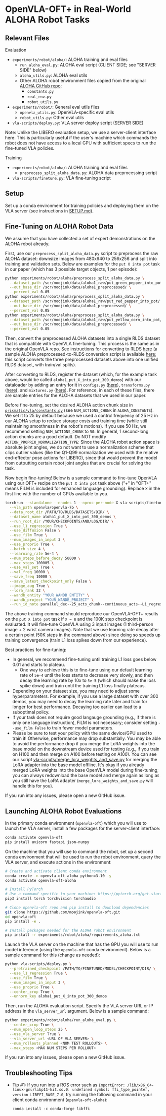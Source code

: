 # OpenVLA-OFT+ in Real-World ALOHA Robot Tasks

## Relevant Files

Evaluation
* `experiments/robot/aloha/`: ALOHA training and eval files
  * `run_aloha_eval.py`: ALOHA eval script (CLIENT SIDE; see "SERVER SIDE" below)
  * `aloha_utils.py`: ALOHA eval utils
  * Other ALOHA robot environment files copied from the original [ALOHA GitHub repo](https://github.com/tonyzhaozh/aloha):
    * `constants.py`
    * `real_env.py`
    * `robot_utils.py`
* `experiments/robot/`: General eval utils files
  * `openvla_utils.py`: OpenVLA-specific eval utils
  * `robot_utils.py`: Other eval utils
* `vla-scripts/deploy.py`: VLA server deploy script (SERVER SIDE)

Note: Unlike the LIBERO evaluation setup, we use a server-client interface here. This is particularly useful if the user's machine which commands the robot does not have access to a local GPU with sufficient specs to run the fine-tuned VLA policies.

Training
* `experiments/robot/aloha/`: ALOHA training and eval files
  * `preprocess_split_aloha_data.py`: ALOHA data preprocessing script
* `vla-scripts/finetune.py`: VLA fine-tuning script

## Setup

Set up a conda environment for training policies and deploying them on the VLA server (see instructions in [SETUP.md](SETUP.md)).

## Fine-Tuning on ALOHA Robot Data

We assume that you have collected a set of expert demonstrations on the ALOHA robot already.

First, use our `preprocess_split_aloha_data.py` script to preprocess the raw ALOHA dataset: downsize images from 480x640 to 256x256 and split into training and validation sets. Below are examples for the `put X into pot` task in our paper (which has 3 possible target objects, 1 per episode):

```bash
python experiments/robot/aloha/preprocess_split_aloha_data.py \
  --dataset_path /scr/moojink/data/aloha1_raw/put_green_pepper_into_pot/ \
  --out_base_dir /scr/moojink/data/aloha1_preprocessed/ \
  --percent_val 0.05
python experiments/robot/aloha/preprocess_split_aloha_data.py \
  --dataset_path /scr/moojink/data/aloha1_raw/put_red_pepper_into_pot/ \
  --out_base_dir /scr/moojink/data/aloha1_preprocessed/ \
  --percent_val 0.05
python experiments/robot/aloha/preprocess_split_aloha_data.py \
  --dataset_path /scr/moojink/data/aloha1_raw/put_yellow_corn_into_pot/ \
  --out_base_dir /scr/moojink/data/aloha1_preprocessed/ \
  --percent_val 0.05
```

Then, convert the preprocessed ALOHA datasets into a single RLDS dataset that is compatible with OpenVLA fine-tuning. This process is the same as in the original OpenVLA repo. See instructions for converting to RLDS [here](https://github.com/moojink/rlds_dataset_builder) (a sample ALOHA preprocessed-to-RLDS conversion script is available [here](https://github.com/moojink/rlds_dataset_builder/blob/main/aloha1_put_X_into_pot_300_demos/aloha1_put_X_into_pot_300_demos_dataset_builder.py); this script converts the three preprocessed datasets above into one unified RLDS dataset, with train/val splits).

After converting to RLDS, register the dataset (which, for the example task above, would be called `aloha1_put_X_into_pot_300_demos`) with our dataloader by adding an entry for it in `configs.py` ([here](prismatic/vla/datasets/rlds/oxe/configs.py#L680)), `transforms.py` ([here](prismatic/vla/datasets/rlds/oxe/transforms.py#L928)), and `mixtures.py` ([here](prismatic/vla/datasets/rlds/oxe/mixtures.py#L216)). For reference, in each of these files, there are sample entries for the ALOHA datasets that we used in our paper.

Before fine-tuning, set the desired ALOHA action chunk size in [`prismatic/vla/constants.py`](prismatic/vla/constants.py) (see `NUM_ACTIONS_CHUNK` in `ALOHA_CONSTANTS`). We set it to 25 by default because we used a control frequency of 25 Hz in our ALOHA setup to reduce storage costs and training time (while still maintaining smoothness in the robot's motions). If you use 50 Hz, we recommend setting `NUM_ACTIONS_CHUNK` to `50`. In general, 1 second-long action chunks are a good default. Do NOT modify `ACTION_PROPRIO_NORMALIZATION_TYPE`: Since the ALOHA robot action space is absolute joint angles, we do not want to use a normalization scheme that clips outlier values (like the Q1-Q99 normalization we used with the relative end-effector pose actions for LIBERO), since that would prevent the model from outputting certain robot joint angles that are crucial for solving the task.

Now begin fine-tuning! Below is a sample command to fine-tune OpenVLA using our OFT+ recipe on the `put X into pot` task above ("+" in "OFT+" means FiLM is included for enhanced language grounding). Replace `X` in the first line with the number of GPUs available to you.

```bash
torchrun --standalone --nnodes 1 --nproc-per-node X vla-scripts/finetune.py \
  --vla_path openvla/openvla-7b \
  --data_root_dir /PATH/TO/RLDS/DATASETS/DIR/ \
  --dataset_name aloha1_put_X_into_pot_300_demos \
  --run_root_dir /YOUR/CHECKPOINTS/AND/LOG/DIR/ \
  --use_l1_regression True \
  --use_diffusion False \
  --use_film True \
  --num_images_in_input 3 \
  --use_proprio True \
  --batch_size 4 \
  --learning_rate 5e-4 \
  --num_steps_before_decay 50000 \
  --max_steps 100005 \
  --use_val_set True \
  --val_freq 10000 \
  --save_freq 10000 \
  --save_latest_checkpoint_only False \
  --image_aug True \
  --lora_rank 32 \
  --wandb_entity "YOUR_WANDB_ENTITY" \
  --wandb_project "YOUR_WANDB_PROJECT" \
  --run_id_note parallel_dec--25_acts_chunk--continuous_acts--L1_regression--3rd_person_img--left_right_wrist_imgs--proprio_state--film
```

The above training command should reproduce our OpenVLA-OFT+ results on the `put X into pot` task if `X = 8` and the 100K step checkpoint is evaluated. It will fine-tune OpenVLA using 3 input images (1 third-person image + 2 wrist camera images). Note that we use learning rate decay after a certain point (50K steps in the command above) since doing so speeds up training convergence (train L1 loss spikes down from our experience).

Best practices for fine-tuning:
* In general, we recommend fine-tuning until training L1 loss goes below 0.01 and starts to plateau.
  * One way to achieve this is to fine-tune using our default learning rate of `5e-4` until the loss starts to decrease very slowly, and then decay the learning rate by 10x to `5e-5` (which should make the loss spike down) and train until the training L1 loss finally plateaus.
* Depending on your dataset size, you may need to adjust some hyperparameters. For example, if you use a large dataset with over 300 demos, you may need to decay the learning rate later and train for longer for best performance. Decaying too earlier can lead to a suboptimal policy.
* If your task does not require good langauge grounding (e.g., if there is only one language instruction), FiLM is not necessary; consider setting `--use_film False` to train fewer model parameters.
* Please be sure to test your policy with the same device/GPU used to train it! Otherwise, performance may drop substantially. You may be able to avoid the performance drop if you merge the LoRA weights into the base model on the downstream device used for testing (e.g., if you train on H100 and then merge on A100 before testing on A100). You can see our script [vla-scripts/merge_lora_weights_and_save.py](vla-scripts/merge_lora_weights_and_save.py) for merging the LoRA adapter into the base model offline. It's okay if you already merged LoRA weights into the base OpenVLA model during fine-tuning; you can always redownload the base model and merge again as long as you still have the LoRA adapter (`merge_lora_weights_and_save.py` will handle this for you).

If you run into any issues, please open a new GitHub issue.

## Launching ALOHA Robot Evaluations

In the primary conda environment (`openvla-oft`) which you will use to launch the VLA server, install a few packages for the server-client interface:

```bash
conda activate openvla-oft
pip install uvicorn fastapi json-numpy
```

On the machine that you will use to command the robot, set up a second conda environment that will be used to run the robot environment, query the VLA server, and execute actions in the environment:

```bash
# Create and activate client conda environment
conda create -n openvla-oft-aloha python=3.10 -y
conda activate openvla-oft-aloha

# Install PyTorch
# Use a command specific to your machine: https://pytorch.org/get-started/locally/
pip3 install torch torchvision torchaudio

# Clone openvla-oft repo and pip install to download dependencies
git clone https://github.com/moojink/openvla-oft.git
cd openvla-oft
pip install -e .

# Install packages needed for the ALOHA robot environment
pip install -r experiments/robot/aloha/requirements_aloha.txt
```

Launch the VLA server on the machine that has the GPU you will use to run model inference (using the `openvla-oft` conda environment). Below is a sample command for this (change as needed):

```bash
python vla-scripts/deploy.py \
  --pretrained_checkpoint /PATH/TO/FINETUNED/MODEL/CHECKPOINT/DIR/ \
  --use_l1_regression True \
  --use_film True \
  --num_images_in_input 3 \
  --use_proprio True \
  --center_crop True \
  --unnorm_key aloha1_put_X_into_pot_300_demos
```

Then, run the ALOHA evaluation script. Specify the VLA server URL or IP address in the `vla_server_url` argument. Below is a sample command:

```bash
python experiments/robot/aloha/run_aloha_eval.py \
  --center_crop True \
  --num_open_loop_steps 25 \
  --use_vla_server True \
  --vla_server_url <URL OF VLA SERVER> \
  --num_rollouts_planned <NUM TEST ROLLOUTS> \
  --max_steps <MAX NUM STEPS PER ROLLOUT>
```

If you run into any issues, please open a new GitHub issue.

## Troubleshooting Tips

* Tip #1: If you run into a ROS error such as `ImportError: /lib/x86_64-linux-gnu/libp11-kit.so.0: undefined symbol: ffi_type_pointer, version LIBFFI_BASE_7.0`, try running the following command in your client conda environment (`openvla-oft-aloha`):

    ```
    conda install -c conda-forge libffi
    ```
